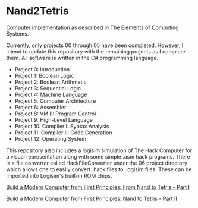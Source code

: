 # Nand2Tetris
Computer implementation as described in The Elements of Computing Systems.

Currently, only projects 00 through 05 have been completed. However, I intend to update this repository with the remaining projects as I complete them. All software is written in the C# programming language. 

* Project 0: Introduction
* Project 1: Boolean Logic
* Project 2: Boolean Arithmetic
* Project 3: Sequential Logic
* Project 4: Machine Language
* Project 5: Computer Architecture
* Project 6: Assembler
* Project 8: VM II: Program Control
* Project 9: High-Level Language
* Project 10: Compiler I: Syntax Analysis
* Project 11: Compiler II: Code Generation
* Project 12: Operating System

This repository also includes a logisim simulation of The Hack Computer for a visual representation along with some simple .asm hack programs. There is a file converter called HackFileConverter under the 06 project directory which allows one to easily convert .hack files to .logisim files. These can be imported into Logisim's built-in ROM chips. 

[Build a Modern Computer from First Principles: From Nand to Tetris - Part I](https://www.coursera.org/learn/build-a-computer)

[Build a Modern Computer from First Principles: Nand to Tetris - Part II](https://www.coursera.org/learn/nand2tetris2)
